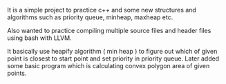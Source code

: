 It is a simple project to practice c++ and some new structures and algorithms such as priority queue, minheap, maxheap etc.

Also wanted to practice compiling multiple source files and header files using bash with LLVM.

It basically use heapify algorithm ( min heap ) to figure out which of given point is closest to start point and set priority in priority queue. Later added some basic program which is calculating convex polygon area of given points.

